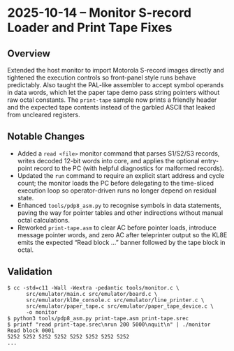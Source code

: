 # 2025-10-14 – Monitor S-record Loader and Print Tape Fixes

## Overview
Extended the host monitor to import Motorola S-record images directly and tightened the execution controls so front-panel style runs behave predictably. Also taught the PAL-like assembler to accept symbol operands in data words, which let the paper tape demo pass string pointers without raw octal constants. The `print-tape` sample now prints a friendly header and the expected tape contents instead of the garbled ASCII that leaked from uncleared registers.

## Notable Changes
- Added a `read <file>` monitor command that parses S1/S2/S3 records, writes decoded 12-bit words into core, and applies the optional entry-point record to the PC (with helpful diagnostics for malformed records).
- Updated the `run` command to require an explicit start address and cycle count; the monitor loads the PC before delegating to the time-sliced execution loop so operator-driven runs no longer depend on residual state.
- Enhanced `tools/pdp8_asm.py` to recognise symbols in data statements, paving the way for pointer tables and other indirections without manual octal calculations.
- Reworked `print-tape.asm` to clear AC before pointer loads, introduce message pointer words, and zero AC after teleprinter output so the KL8E emits the expected “Read block …” banner followed by the tape block in octal.

## Validation
```shell
$ cc -std=c11 -Wall -Wextra -pedantic tools/monitor.c \
      src/emulator/main.c src/emulator/board.c \
      src/emulator/kl8e_console.c src/emulator/line_printer.c \
      src/emulator/paper_tape.c src/emulator/paper_tape_device.c \
      -o monitor
$ python3 tools/pdp8_asm.py print-tape.asm print-tape.srec
$ printf "read print-tape.srec\nrun 200 5000\nquit\n" | ./monitor
Read block 0001
5252 5252 5252 5252 5252 5252 5252 5252 
...
```
